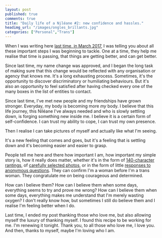 ```yaml
---
layout: post
published: true
comments: true
title: "Daily life of a Niléane #2: new confidence and hassles."
headimg_url: "/images/ongles_brillants.jpg"
categories: ["Personal","Trans"]
---
```

When I was writing here [last time, in March 2017](/2017/03/12/dailylife-nileane-1.html), I was telling you about all these important steps I was beginning to tackle. One at a time, they help me realise that time is passing, that things are getting better, and can get better.

Since last time, my name change was approved, and I began the long task of making sure that this change would be reflected with any organisation or agency that knows me. It's a long exhausting process. Sometimes, it's the opportunity to discover discriminatory or humiliating behaviours. But it's also an opportunity to feel satisfied after having checked every one of the many boxes in the list of entities to contact.


Since last time, I've met new people and my friendships have grown stronger. Everyday, my body is becoming more *my* body. I believe that this life journey, this Niléane I've always needed and who is slowly settling down, is forging something new inside me. I believe it is a certain form of self-confidence. I can trust my ability to cope, I can trust my own presence.

Then I realise I can take pictures of myself and actually like what I'm seeing.

It's a new feeling that comes and goes, but it's a feeling that is settling down and it's becoming easier and easier to grasp.

People tell me here and there how important I am, how important my simple story is, how it really does matter, whether it's in the form of [140-character rantings](https://twitter.com/Nildeala), of [carefully selected photos](https://instagram.com/Nildeala), or in the form of little [responses to anonymous questions](https://curiouscat.me/Nildeala). They can confirm I'm a woman before I'm a trans woman. They congratulate me on being courageous and determined.

How can I believe them? How can I believe them when some days, everything seems to try and prove me wrong? How can I believe them when some days, everything makes me understand that I'm merely wasting oxygen? I don't really know how, but sometimes I still do believe them and I realise I'm feeling better when I do.

Last time, I ended my post thanking those who love me, but also allowing myself the luxury of thanking myself. I found this recipe to be working for me. I'm renewing it tonight. Thank you, to all those who love me, I love you. And then, thanks to myself, maybe I'm loving who I am.
